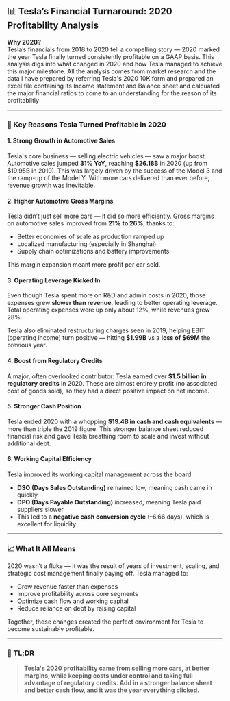 ## 📊 Tesla’s Financial Turnaround: 2020 Profitability Analysis

**Why 2020?**  
Tesla’s financials from 2018 to 2020 tell a compelling story — 2020 marked the year Tesla finally turned consistently profitable on a GAAP basis. This analysis digs into what changed in 2020 and how Tesla managed to achieve this major milestone. All the analysis comes from market research and the data i have prepared by referring Tesla's 2020 10K form and prepared an excel file containing its Income statement and Balance sheet and calcuated the major financial ratios to come to an understanding for the reason of its profitablitly

---

### 🔑 Key Reasons Tesla Turned Profitable in 2020

#### 1. **Strong Growth in Automotive Sales**
Tesla's core business — selling electric vehicles — saw a major boost. Automotive sales jumped **31% YoY**, reaching **$26.18B** in 2020 (up from $19.95B in 2019). This was largely driven by the success of the Model 3 and the ramp-up of the Model Y. With more cars delivered than ever before, revenue growth was inevitable.

#### 2. **Higher Automotive Gross Margins**
Tesla didn’t just sell more cars — it did so more efficiently. Gross margins on automotive sales improved from **21% to 26%**, thanks to:
- Better economies of scale as production ramped up
- Localized manufacturing (especially in Shanghai)
- Supply chain optimizations and battery improvements

This margin expansion meant more profit per car sold.

#### 3. **Operating Leverage Kicked In**
Even though Tesla spent more on R&D and admin costs in 2020, those expenses grew **slower than revenue**, leading to better operating leverage. Total operating expenses were up only about 12%, while revenues grew 28%.

Tesla also eliminated restructuring charges seen in 2019, helping EBIT (operating income) turn positive — hitting **$1.99B** vs a **loss of $69M** the previous year.

#### 4. **Boost from Regulatory Credits**
A major, often overlooked contributor: Tesla earned over **$1.5 billion in regulatory credits** in 2020. These are almost entirely profit (no associated cost of goods sold), so they had a direct positive impact on net income.

#### 5. **Stronger Cash Position**
Tesla ended 2020 with a whopping **$19.4B in cash and cash equivalents** — more than triple the 2019 figure. This stronger balance sheet reduced financial risk and gave Tesla breathing room to scale and invest without additional debt.

#### 6. **Working Capital Efficiency**
Tesla improved its working capital management across the board:
- **DSO (Days Sales Outstanding)** remained low, meaning cash came in quickly
- **DPO (Days Payable Outstanding)** increased, meaning Tesla paid suppliers slower
- This led to a **negative cash conversion cycle** (–6.66 days), which is excellent for liquidity

---

### 📈 What It All Means

2020 wasn’t a fluke — it was the result of years of investment, scaling, and strategic cost management finally paying off. Tesla managed to:
- Grow revenue faster than expenses
- Improve profitability across core segments
- Optimize cash flow and working capital
- Reduce reliance on debt by raising capital

Together, these changes created the perfect environment for Tesla to become sustainably profitable.

---

### 🧠 TL;DR

> **Tesla's 2020 profitability came from selling more cars, at better margins, while keeping costs under control and taking full advantage of regulatory credits. Add in a stronger balance sheet and better cash flow, and it was the year everything clicked.**
